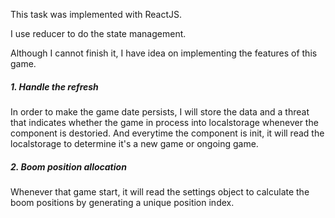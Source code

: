 This task was implemented with ReactJS.

I use reducer to do the state management.

Although I cannot finish it, I have idea on implementing the features of this game. 

##### 1. Handle the refresh 
In order to make the game date persists, I will store the data and a threat that indicates whether the game in process into localstorage whenever the component is destoried. And everytime the component is init, it will read the localstorage to determine it's a new game or ongoing game.
##### 2. Boom position allocation
Whenever that game start, it will read the settings object to calculate the boom positions by generating a unique position index.
